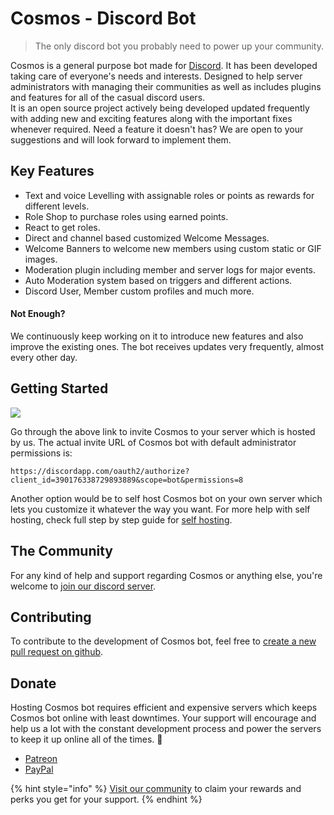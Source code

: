 # Cosmos - Discord Bot

> The only discord bot you probably need to power up your community.

Cosmos is a general purpose bot made for [Discord](https://discordapp.com/). It has been developed taking care of everyone's needs and interests. Designed to help server administrators with managing their communities as well as includes plugins and features for all of the casual discord users.  
It is an open source project actively being developed updated frequently with adding new and exciting features along with the important fixes whenever required. Need a feature it doesn't has? We are open to your suggestions and will look forward to implement them.

## Key Features

* Text and voice Levelling with assignable roles or points as rewards for different levels.
* Role Shop to purchase roles using earned points.
* React to get roles.
* Direct and channel based customized Welcome Messages.
* Welcome Banners to welcome new members using custom static or GIF images.
* Moderation plugin including member and server logs for major events.
* Auto Moderation system based on triggers and different actions.
* Discord User, Member custom profiles and much more.

#### Not Enough?

We continuously keep working on it to introduce new features and also improve the existing ones. The bot receives updates very frequently, almost every other day.

## Getting Started

[![](https://github.com/thec0sm0s/cosmos-discord-bot/tree/f30148831a9b22a4255e9c7e92d68e034ca9e7dc/docs/.gitbook/assets/invite-banner%20%283%29.png)](https://discordapp.com/oauth2/authorize?client_id=390176338729893889&scope=bot&permissions=8)

Go through the above link to invite Cosmos to your server which is hosted by us. The actual invite URL of Cosmos bot with default administrator permissions is:

`https://discordapp.com/oauth2/authorize?client_id=390176338729893889&scope=bot&permissions=8`

Another option would be to self host Cosmos bot on your own server which lets you customize it whatever the way you want. For more help with self hosting, check full step by step guide for [self hosting](getting-started.md#self-hosting).

## The Community

For any kind of help and support regarding Cosmos or anything else, you're welcome to [join our discord server](https://discord.gg/7CrQEyP).

## Contributing

To contribute to the development of Cosmos bot, feel free to [create a new pull request on github](https://github.com/thec0sm0s/cosmos-discord-bot/compare).

## Donate

Hosting Cosmos bot requires efficient and expensive servers which keeps Cosmos bot online with least downtimes. Your support will encourage and help us a lot with the constant development process and power the servers to keep it up online all of the times. 💛

* [Patreon](https://www.patreon.com/__thecosmos)
* [PayPal](https://paypal.me/thecosmoss/)

{% hint style="info" %}
[Visit our community](https://discord.gg/7CrQEyP) to claim your rewards and perks you get for your support.
{% endhint %}

